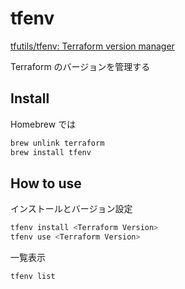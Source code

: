 # tfenv

[tfutils/tfenv: Terraform version manager](https://github.com/tfutils/tfenv)

Terraform のバージョンを管理する

## Install

Homebrew では

```bash
brew unlink terraform
brew install tfenv
```

## How to use

インストールとバージョン設定

```bash
tfenv install <Terraform Version>
tfenv use <Terraform Version>
```

一覧表示

```bash
tfenv list
```
